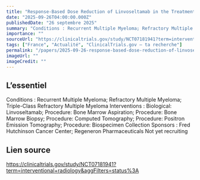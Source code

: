 ```yaml
---
title: "Response-Based Dose Reduction of Linvoseltamab in the Treatment of Relapsed, Refractory, or Triple-Class Relapsed/Refractory Multiple Myeloma"
date: "2025-09-26T04:00:00.000Z"
publishedDate: "26 septembre 2025"
summary: "Conditions : Recurrent Multiple Myeloma; Refractory Multiple Myeloma; Triple-Class Refractory Multiple Myeloma Interventions : Biological: Linvoseltamab; Procedure: Bone Marrow Aspiration; Procedure: Bone Marrow Biopsy; Procedure: Computed Tomography; Procedure: Positron Emission Tomography; Procedure: Biospecimen Collection Sponsors : Fred Hutchinson Cancer Center; Regeneron Pharmaceuticals Not yet recruiting"
importance: ""
sourceUrl: "https://clinicaltrials.gov/study/NCT07181941?term=interventional+radiology&aggFilters=status%3A"
tags: ["France", "Actualité", "ClinicalTrials.gov — ta recherche"]
permalink: "/papers/2025-09-26-response-based-dose-reduction-of-linvoseltamab-in-the-treatment-of-relapsed-refractory-or-triple-class-relapsedrefractory-multiple-myeloma"
imageUrl: ""
imageCredit: ""
---
```


## L’essentiel

Conditions : Recurrent Multiple Myeloma; Refractory Multiple Myeloma; Triple-Class Refractory Multiple Myeloma Interventions : Biological: Linvoseltamab; Procedure: Bone Marrow Aspiration; Procedure: Bone Marrow Biopsy; Procedure: Computed Tomography; Procedure: Positron Emission Tomography; Procedure: Biospecimen Collection Sponsors : Fred Hutchinson Cancer Center; Regeneron Pharmaceuticals Not yet recruiting

## Lien source

https://clinicaltrials.gov/study/NCT07181941?term=interventional+radiology&aggFilters=status%3A
